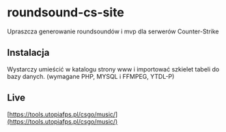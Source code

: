 # roundsound-cs-site
Upraszcza generowanie roundsoundów i mvp dla serwerów Counter-Strike

## Instalacja
Wystarczy umieścić w katalogu strony www i importować szkielet tabeli do bazy danych. (wymagane PHP, MYSQL i FFMPEG, YTDL-P)

## Live
[https://tools.utopiafps.pl/csgo/music/](https://tools.utopiafps.pl/csgo/music/)
